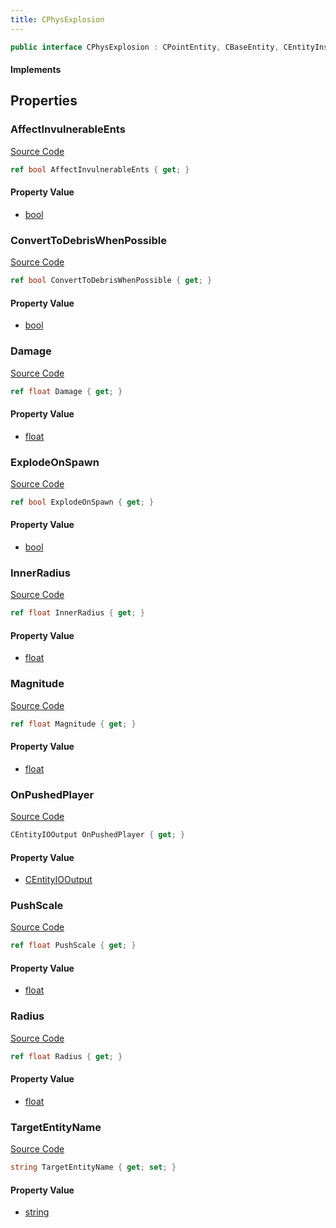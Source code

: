 ```yaml
---
title: CPhysExplosion
---
```


```csharp
public interface CPhysExplosion : CPointEntity, CBaseEntity, CEntityInstance, ISchemaClass<CEntityInstance>, ISchemaClass<CBaseEntity>, ISchemaClass<CPointEntity>, ISchemaClass<CPhysExplosion>, ISchemaField, ISchemaClass, INativeHandle
```

#### Implements

## Properties

### AffectInvulnerableEnts

[Source Code](https://github.com/swiftly-solution/swiftlys2/blob/main/managed/src/SwiftlyS2.Generated/Schemas/Interfaces/CPhysExplosion.cs#L33)

```csharp
ref bool AffectInvulnerableEnts { get; }
```

#### Property Value

- [bool](https://learn.microsoft.com/dotnet/api/system.boolean)

### ConvertToDebrisWhenPossible

[Source Code](https://github.com/swiftly-solution/swiftlys2/blob/main/managed/src/SwiftlyS2.Generated/Schemas/Interfaces/CPhysExplosion.cs#L31)

```csharp
ref bool ConvertToDebrisWhenPossible { get; }
```

#### Property Value

- [bool](https://learn.microsoft.com/dotnet/api/system.boolean)

### Damage

[Source Code](https://github.com/swiftly-solution/swiftlys2/blob/main/managed/src/SwiftlyS2.Generated/Schemas/Interfaces/CPhysExplosion.cs#L21)

```csharp
ref float Damage { get; }
```

#### Property Value

- [float](https://learn.microsoft.com/dotnet/api/system.single)

### ExplodeOnSpawn

[Source Code](https://github.com/swiftly-solution/swiftlys2/blob/main/managed/src/SwiftlyS2.Generated/Schemas/Interfaces/CPhysExplosion.cs#L17)

```csharp
ref bool ExplodeOnSpawn { get; }
```

#### Property Value

- [bool](https://learn.microsoft.com/dotnet/api/system.boolean)

### InnerRadius

[Source Code](https://github.com/swiftly-solution/swiftlys2/blob/main/managed/src/SwiftlyS2.Generated/Schemas/Interfaces/CPhysExplosion.cs#L27)

```csharp
ref float InnerRadius { get; }
```

#### Property Value

- [float](https://learn.microsoft.com/dotnet/api/system.single)

### Magnitude

[Source Code](https://github.com/swiftly-solution/swiftlys2/blob/main/managed/src/SwiftlyS2.Generated/Schemas/Interfaces/CPhysExplosion.cs#L19)

```csharp
ref float Magnitude { get; }
```

#### Property Value

- [float](https://learn.microsoft.com/dotnet/api/system.single)

### OnPushedPlayer

[Source Code](https://github.com/swiftly-solution/swiftlys2/blob/main/managed/src/SwiftlyS2.Generated/Schemas/Interfaces/CPhysExplosion.cs#L35)

```csharp
CEntityIOOutput OnPushedPlayer { get; }
```

#### Property Value

- [CEntityIOOutput](/docs/api/shared/schemadefinitions/centityiooutput)

### PushScale

[Source Code](https://github.com/swiftly-solution/swiftlys2/blob/main/managed/src/SwiftlyS2.Generated/Schemas/Interfaces/CPhysExplosion.cs#L29)

```csharp
ref float PushScale { get; }
```

#### Property Value

- [float](https://learn.microsoft.com/dotnet/api/system.single)

### Radius

[Source Code](https://github.com/swiftly-solution/swiftlys2/blob/main/managed/src/SwiftlyS2.Generated/Schemas/Interfaces/CPhysExplosion.cs#L23)

```csharp
ref float Radius { get; }
```

#### Property Value

- [float](https://learn.microsoft.com/dotnet/api/system.single)

### TargetEntityName

[Source Code](https://github.com/swiftly-solution/swiftlys2/blob/main/managed/src/SwiftlyS2.Generated/Schemas/Interfaces/CPhysExplosion.cs#L25)

```csharp
string TargetEntityName { get; set; }
```

#### Property Value

- [string](https://learn.microsoft.com/dotnet/api/system.string)

